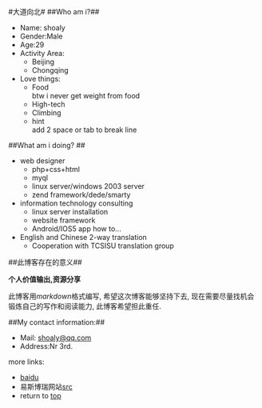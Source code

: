 <a name="it1" id="it1"></a>

#大道向北#
##Who am i?##



* Name: shoaly
* Gender:Male
* Age:29
* Activity Area:
	- Beijing
	- Chongqing
* Love things:
	- Food	
 btw i never get weight from food
	- High-tech
	- Climbing
	- hint	
add 2 space or tab to break line


##What am i doing? ##
* web designer
	- php+css+html
	- myql
	- linux server/windows 2003 server
	- zend framework/dede/smarty
* information technology consulting
	- linux server installation
	- website framework
	- Android/IOS5 app how to...
* English and Chinese 2-way translation 
	- Cooperation with TCSISU translation group




##此博客存在的意义##

**个人价值输出,资源分享**

此博客用*markdown*格式编写, 希望这次博客能够坚持下去, 现在需要尽量找机会锻炼自己的写作和阅读能力, 此博客希望担此重任.


##My contact information:##

-	Mail: <shoaly@qq.com>
-	Address:Nr 3rd.  


more links:

* [baidu](http://badiu.com)
* 易斯博瑞网站[src]
* return to [top](#it1)

[src]: http://1999dr.com "199dr.com link"





